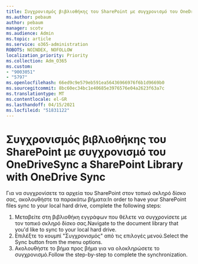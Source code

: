 ```yaml
---
title: Συγχρονισμός βιβλιοθήκης του SharePoint με συγχρονισμό του OneDrive
ms.author: pebaum
author: pebaum
manager: scotv
ms.audience: Admin
ms.topic: article
ms.service: o365-administration
ROBOTS: NOINDEX, NOFOLLOW
localization_priority: Priority
ms.collection: Adm_O365
ms.custom:
- "9003051"
- "5797"
ms.openlocfilehash: 66ed9c9e579eb591ea56436966976f6b1d9669b0
ms.sourcegitcommit: 8bc60ec34bc1e40685e3976576e04a2623f63a7c
ms.translationtype: MT
ms.contentlocale: el-GR
ms.lasthandoff: 04/15/2021
ms.locfileid: "51831122"
---
```

# <a name="sync-a-sharepoint-library-with-onedrive-sync"></a><span data-ttu-id="ffb83-102">Συγχρονισμός βιβλιοθήκης του SharePoint με συγχρονισμό του OneDrive</span><span class="sxs-lookup"><span data-stu-id="ffb83-102">Sync a SharePoint Library with OneDrive Sync</span></span>

<span data-ttu-id="ffb83-103">Για να συγχρονίσετε τα αρχεία του SharePoint στον τοπικό σκληρό δίσκο σας, ακολουθήστε τα παρακάτω βήματα:</span><span class="sxs-lookup"><span data-stu-id="ffb83-103">In order to have your SharePoint files sync to your local hard drive, complete the following steps:</span></span>

1. <span data-ttu-id="ffb83-104">Μεταβείτε στη βιβλιοθήκη εγγράφων που θέλετε να συγχρονίσετε με τον τοπικό σκληρό δίσκο σας.</span><span class="sxs-lookup"><span data-stu-id="ffb83-104">Navigate to the document library that you'd like to sync to your local hard drive.</span></span>
2. <span data-ttu-id="ffb83-105">Επιλέξτε το κουμπί "Συγχρονισμός" από τις επιλογές μενού.</span><span class="sxs-lookup"><span data-stu-id="ffb83-105">Select the Sync button from the menu options.</span></span>
3. <span data-ttu-id="ffb83-106">Ακολουθήστε το βήμα προς βήμα για να ολοκληρώσετε το συγχρονισμό.</span><span class="sxs-lookup"><span data-stu-id="ffb83-106">Follow the step-by-step to complete the synchronization.</span></span>
